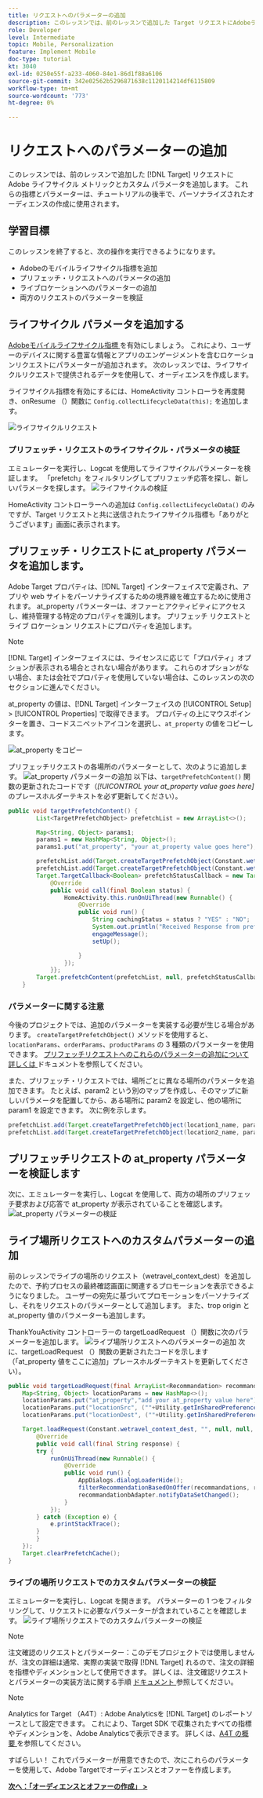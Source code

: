 ```yaml
---
title: リクエストへのパラメーターの追加
description: このレッスンでは、前のレッスンで追加した Target リクエストにAdobeライフサイクル指標とカスタムパラメーターを追加します。 これらの指標とパラメーターは、チュートリアルの後半で、パーソナライズされたオーディエンスの作成に使用されます。
role: Developer
level: Intermediate
topic: Mobile, Personalization
feature: Implement Mobile
doc-type: tutorial
kt: 3040
exl-id: 0250e55f-a233-4060-84e1-86d1f88a6106
source-git-commit: 342e02562b5296871638c1120114214df6115809
workflow-type: tm+mt
source-wordcount: '773'
ht-degree: 0%

---
```


# リクエストへのパラメーターの追加

このレッスンでは、前のレッスンで追加した [!DNL Target] リクエストにAdobe ライフサイクル メトリックとカスタム パラメータを追加します。 これらの指標とパラメーターは、チュートリアルの後半で、パーソナライズされたオーディエンスの作成に使用されます。

## 学習目標

このレッスンを終了すると、次の操作を実行できるようになります。

* Adobeのモバイルライフサイクル指標を追加
* プリフェッチ・リクエストへのパラメータの追加
* ライブロケーションへのパラメーターの追加
* 両方のリクエストのパラメーターを検証

## ライフサイクル パラメータを追加する

[Adobeモバイルライフサイクル指標 ](https://experienceleague.adobe.com/docs/mobile-services/android/metrics.html?lang=en) を有効にしましょう。 これにより、ユーザーのデバイスに関する豊富な情報とアプリのエンゲージメントを含むロケーションリクエストにパラメーターが追加されます。 次のレッスンでは、ライフサイクルリクエストで提供されるデータを使用して、オーディエンスを作成します。

ライフサイクル指標を有効にするには、HomeActivity コントローラを再度開き、onResume （）関数に `Config.collectLifecycleData(this);` を追加します。

![ ライフサイクルリクエスト ](assets/lifecycle_code.jpg)

### プリフェッチ・リクエストのライフサイクル・パラメータの検証

エミュレーターを実行し、Logcat を使用してライフサイクルパラメーターを検証します。 「prefetch」をフィルタリングしてプリフェッチ応答を探し、新しいパラメータを探します。
![ ライフサイクルの検証 ](assets/lifecycle_validation.jpg)

HomeActivity コントローラーへの追加は `Config.collectLifecycleData()` のみですが、Target リクエストと共に送信されたライフサイクル指標も「ありがとうございます」画面に表示されます。

## プリフェッチ・リクエストに at_property パラメータを追加します。

Adobe Target プロパティは、[!DNL Target] インターフェイスで定義され、アプリや web サイトをパーソナライズするための境界線を確立するために使用されます。 at_property パラメーターは、オファーとアクティビティにアクセスし、維持管理する特定のプロパティを識別します。 プリフェッチ リクエストとライブ ロケーション リクエストにプロパティを追加します。

>[!NOTE]
>
>[!DNL Target] インターフェイスには、ライセンスに応じて「プロパティ」オプションが表示される場合とされない場合があります。 これらのオプションがない場合、または会社でプロパティを使用していない場合は、このレッスンの次のセクションに進んでください。

at_property の値は、[!DNL Target] インターフェイスの [!UICONTROL Setup] > [!UICONTROL Properties] で取得できます。  プロパティの上にマウスポインターを置き、コードスニペットアイコンを選択し、`at_property` の値をコピーします。

![at_property をコピー ](assets/at_property_interface.jpg)

プリフェッチリクエストの各場所のパラメーターとして、次のように追加します。
![at_property パラメーターの追加 ](assets/params_at_property.jpg)
以下は、`targetPrefetchContent()` 関数の更新されたコードです（_[!UICONTROL your at_property value goes here]_&#x200B;のプレースホルダーテキストを必ず更新してください）。

```java
public void targetPrefetchContent() {
        List<TargetPrefetchObject> prefetchList = new ArrayList<>();

        Map<String, Object> params1;
        params1 = new HashMap<String, Object>();
        params1.put("at_property", "your at_property value goes here");

        prefetchList.add(Target.createTargetPrefetchObject(Constant.wetravel_engage_home, params1));
        prefetchList.add(Target.createTargetPrefetchObject(Constant.wetravel_engage_search, params1));
        Target.TargetCallback<Boolean> prefetchStatusCallback = new Target.TargetCallback<Boolean>() {
            @Override
            public void call(final Boolean status) {
                HomeActivity.this.runOnUiThread(new Runnable() {
                    @Override
                    public void run() {
                        String cachingStatus = status ? "YES" : "NO";
                        System.out.println("Received Response from prefetch : " + cachingStatus);
                        engageMessage();
                        setUp();

                    }
                });
            }};
        Target.prefetchContent(prefetchList, null, prefetchStatusCallback);
    }
```

### パラメーターに関する注意

今後のプロジェクトでは、追加のパラメーターを実装する必要が生じる場合があります。 `createTargetPrefetchObject()` メソッドを使用すると、`locationParams`、`orderParams`、`productParams` の 3 種類のパラメーターを使用できます。 [ プリフェッチリクエストへのこれらのパラメーターの追加について詳しくは ](https://experienceleague.adobe.com/docs/mobile-services/android/target-android/c-mob-target-prefetch-android.html?lang=en) ドキュメントを参照してください。

また、プリフェッチ・リクエストでは、場所ごとに異なる場所のパラメータを追加できます。 たとえば、param2 という別のマップを作成し、そのマップに新しいパラメータを配置してから、ある場所に param2 を設定し、他の場所に param1 を設定できます。 次に例を示します。

```java
prefetchList.add(Target.createTargetPrefetchObject(location1_name, params1);
prefetchList.add(Target.createTargetPrefetchObject(location2_name, params2);
```

## プリフェッチリクエストの at_property パラメーターを検証します

次に、エミュレーターを実行し、Logcat を使用して、両方の場所のプリフェッチ要求および応答で at_property が表示されていることを確認します。
![at_property パラメーターの検証 ](assets/parameters_at_property_validation.jpg)

## ライブ場所リクエストへのカスタムパラメーターの追加

前のレッスンでライブの場所のリクエスト（wetravel_context_dest）を追加したので、予約プロセスの最終確認画面に関連するプロモーションを表示できるようになりました。 ユーザーの宛先に基づいてプロモーションをパーソナライズし、それをリクエストのパラメーターとして追加します。 また、trop origin と at_property 値のパラメーターも追加します。

ThankYouActivity コントローラーの targetLoadRequest （）関数に次のパラメーターを追加します。
![ ライブ場所リクエストへのパラメーターの追加 ](assets/parameters_live_location.jpg)
次に、targetLoadRequest （）関数の更新されたコードを示します（「at_property 値をここに追加」プレースホルダーテキストを更新してください）。

```java
public void targetLoadRequest(final ArrayList<Recommandation> recommandations) {
    Map<String, Object> locationParams = new HashMap<>();
    locationParams.put("at_property","add your at_property value here");
    locationParams.put("locationSrc", (""+Utility.getInSharedPreference(ThankYouActivity.this,Constant.departure,"")));
    locationParams.put("locationDest", (""+Utility.getInSharedPreference(ThankYouActivity.this,Constant.destination,"")));

    Target.loadRequest(Constant.wetravel_context_dest, "", null, null, locationParams, new Target.TargetCallback<String>() {
        @Override
        public void call(final String response) {
        try {
            runOnUiThread(new Runnable() {
                @Override
                public void run() {
                    AppDialogs.dialogLoaderHide();
                    filterRecommendationBasedOnOffer(recommandations, response);
                    recommandationbAdapter.notifyDataSetChanged();
                }
            });
        } catch (Exception e) {
            e.printStackTrace();
        }
        }
    });
    Target.clearPrefetchCache();
}
```

### ライブの場所リクエストでのカスタムパラメーターの検証

エミュレーターを実行し、Logcat を開きます。 パラメーターの 1 つをフィルタリングして、リクエストに必要なパラメーターが含まれていることを確認します。
![ ライブ場所リクエストでのカスタムパラメーターの検証 ](assets/parameters_live_location_validation.jpg)

>[!NOTE]
>
>注文確認のリクエストとパラメーター：このデモプロジェクトでは使用しませんが、注文の詳細は通常、実際の実装で取得 [!DNL Target] れるので、注文の詳細を指標やディメンションとして使用できます。 詳しくは、注文確認リクエストとパラメーターの実装方法に関する手順 [ ドキュメント ](https://experienceleague.adobe.com/docs/mobile-services/android/target-android/c-target-methods.html?lang=en) 参照してください。

>[!NOTE]
>
>Analytics for Target （A4T）: Adobe Analyticsを [!DNL Target] のレポートソースとして設定できます。 これにより、Target SDK で収集されたすべての指標やディメンションを、Adobe Analyticsで表示できます。 詳しくは、[A4T の概要 ](https://experienceleague.adobe.com/docs/target/using/integrate/a4t/a4t.html?lang=en) を参照してください。

すばらしい！ これでパラメーターが用意できたので、次にこれらのパラメーターを使用して、Adobe Targetでオーディエンスとオファーを作成します。

**[次へ：「オーディエンスとオファーの作成」 >](create-audiences-and-offers.md)**
